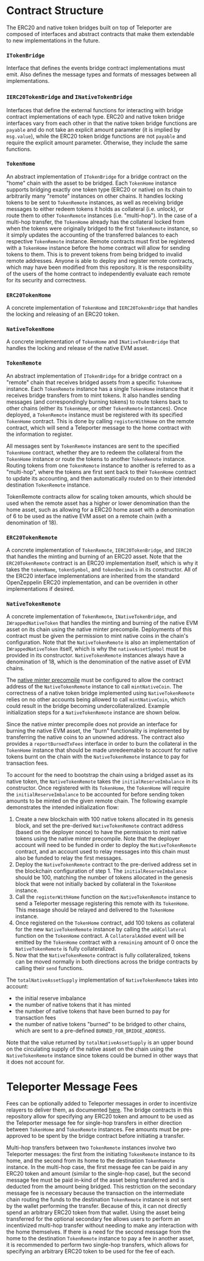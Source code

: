 # Contract Structure

The ERC20 and native token bridges built on top of Teleporter are composed of interfaces and abstract contracts that make them extendable to new implementations in the future.

### `ITokenBridge`

Interface that defines the events bridge contract implementations must emit. Also defines the message types and formats of messages between all implementations.

### `IERC20TokenBridge` and `INativeTokenBridge`

Interfaces that define the external functions for interacting with bridge contract implementations of each type. ERC20 and native token bridge interfaces vary from each other in that the native token bridge functions are `payable` and do not take an explicit amount parameter (it is implied by `msg.value`), while the ERC20 token bridge functions are not `payable` and require the explicit amount parameter. Otherwise, they include the same functions.

### `TokenHome`

An abstract implementation of `ITokenBridge` for a bridge contract on the "home" chain with the asset to be bridged. Each `TokenHome` instance supports bridging exactly one token type (ERC20 or native) on its chain to arbitrarily many "remote" instances on other chains. It handles locking tokens to be sent to `TokenRemote` instances, as well as receiving bridge messages to either redeem tokens it holds as collateral (i.e. unlock), or route them to other `TokenRemote` instances (i.e. "multi-hop"). In the case of a multi-hop transfer, the `TokenHome` already has the collateral locked from when the tokens were originally bridged to the first `TokenRemote` instance, so it simply updates the accounting of the transferred balances to each respective `TokenRemote` instance. Remote contracts must first be registered with a `TokenHome` instance before the home contract will allow for sending tokens to them. This is to prevent tokens from being bridged to invalid remote addresses. Anyone is able to deploy and register remote contracts, which may have been modified from this repository. It is the responsibility of the users of the home contract to independently evaluate each remote for its security and correctness.

### `ERC20TokenHome`

A concrete implementation of `TokenHome` and `IERC20TokenBridge` that handles the locking and releasing of an ERC20 token.

### `NativeTokenHome`

A concrete implementation of `TokenHome` and `INativeTokenBridge` that handles the locking and release of the native EVM asset.

### `TokenRemote`

An abstract implementation of `ITokenBridge` for a bridge contract on a "remote" chain that receives bridged assets from a specific `TokenHome` instance. Each `TokenRemote` instance has a single `TokenHome` instance that it receives bridge transfers from to mint tokens. It also handles sending messages (and correspondingly burning tokens) to route tokens back to other chains (either its `TokenHome`, or other `TokenRemote` instances). Once deployed, a `TokenRemote` instance must be registered with its specified `TokenHome` contract. This is done by calling `registerWithHome` on the remote contract, which will send a Teleporter message to the home contract with the information to register.

All messages sent by `TokenRemote` instances are sent to the specified `TokenHome` contract, whether they are to redeem the collateral from the `TokenHome` instance or route the tokens to another `TokenRemote` instance. Routing tokens from one `TokenRemote` instance to another is referred to as a "multi-hop", where the tokens are first sent back to their `TokenHome` contract to update its accounting, and then automatically routed on to their intended destination `TokenRemote` instance.

TokenRemote contracts allow for scaling token amounts, which should be used when the remote asset has a higher or lower denomination than the home asset, such as allowing for a ERC20 home asset with a denomination of 6 to be used as the native EVM asset on a remote chain (with a denomination of 18).

### `ERC20TokenRemote`

A concrete implementation of `TokenRemote`, `IERC20TokenBridge`, and `IERC20` that handles the minting and burning of an ERC20 asset. Note that the `ERC20TokenRemote` contract is an ERC20 implementation itself, which is why it takes the `tokenName`, `tokenSymbol`, and `tokenDecimals` in its constructor. All of the ERC20 interface implementations are inherited from the standard OpenZeppelin ERC20 implementation, and can be overriden in other implementations if desired.

### `NativeTokenRemote`

A concrete implementation of `TokenRemote`, `INativeTokenBridge`, and `IWrappedNativeToken` that handles the minting and burning of the native EVM asset on its chain using the native minter precompile. Deployments of this contract must be given the permission to mint native coins in the chain's configuration. Note that the `NativeTokenRemote` is also an implementation of `IWrappedNativeToken` itself, which is why the `nativeAssetSymbol` must be provided in its constructor. `NativeTokenRemote` instances always have a denomination of 18, which is the denomination of the native asset of EVM chains.

The [native minter precompile](https://docs.avax.network/build/subnet/upgrade/customize-a-subnet#minting-native-coins) must be configured to allow the contract address of the `NativeTokenRemote` instance to call `mintNativeCoin`. The correctness of a native token bridge implemented using `NativeTokenRemote` relies on no other accounts being allowed to call `mintNativeCoin`, which could result in the bridge becoming undercollateralized. Example initialization steps for a `NativeTokenRemote` instance are shown below.

Since the native minter precompile does not provide an interface for burning the native EVM asset, the "burn" functionality is implemented by transferring the native coins to an unowned address. The contract also provides a `reportBurnedTxFees` interface in order to burn the collateral in the `TokenHome` instance that should be made unredeemable to account for native tokens burnt on the chain with the `NativeTokenRemote` instance to pay for transaction fees.

To account for the need to bootstrap the chain using a bridged asset as its native token, the `NativeTokenRemote` takes the `initialReserveImbalance` in its constructor. Once registered with its `TokenHome`, the `TokenHome` will require the `initialReserveImbalance` to be accounted for before sending token amounts to be minted on the given remote chain. The following example demonstrates the intended initialization flow:

1. Create a new blockchain with 100 native tokens allocated in its genesis block, and set the pre-derived `NativeTokenRemote` contract address (based on the deployer nonce) to have the permission to mint native tokens using the native minter precompile. Note that the deployer account will need to be funded in order to deploy the `NativeTokenRemote` contract, and an account used to relay messages into this chain must also be funded to relay the first messages.
2. Deploy the `NativeTokenRemote` contract to the pre-derived address set in the blockchain configuration of step 1. The `initialReserveImbalance` should be 100, matching the number of tokens allocated in the genesis block that were not initially backed by collateral in the `TokenHome` instance.
3. Call the `registerWithHome` function on the `NativeTokenRemote` instance to send a Teleporter message registering this remote with its `TokenHome`. This message should be relayed and delivered to the `TokenHome` instance.
4. Once registered on the `TokenHome` contract, add 100 tokens as collateral for the new `NativeTokenRemote` instance by calling the `addCollateral` function on the `TokenHome` contract. A `CollateralAdded` event will be emitted by the `TokenHome` contract with a `remaining` amount of 0 once the `NativeTokenRemote` is fully collateralized.
5. Now that the `NativeTokenRemote` contract is fully collateralized, tokens can be moved normally in both directions across the bridge contracts by calling their `send` functions.

The `totalNativeAssetSupply` implementation of `NativeTokenRemote` takes into account:

- the initial reserve imbalance
- the number of native tokens that it has minted
- the number of native tokens that have been burned to pay for transaction fees
- the number of native tokens "burned" to be bridged to other chains, which are sent to a pre-defined `BURNED_FOR_BRIDGE_ADDRESS`.

Note that the value returned by `totalNativeAssetSupply` is an upper bound on the circulating supply of the native asset on the chain using the `NativeTokenRemote` instance since tokens could be burned in other ways that it does not account for.

# Teleporter Message Fees

Fees can be optionally added to Teleporter messages in order to incentivize relayers to deliver them, as documented [here](https://github.com/ava-labs/teleporter/tree/main/contracts/src/Teleporter#fees). The bridge contracts in this repository allow for specifying any ERC20 token and amount to be used as the Teleporter message fee for single-hop transfers in either direction between `TokenHome` and `TokenRemote` instances. Fee amounts must be pre-approved to be spent by the bridge contract before initiating a transfer.

Multi-hop transfers between two `TokenRemote` instances involve two Teleporter messages: the first from the initiating `TokenRemote` instance to its home, and the second from its home to the destination `TokenRemote` instance. In the multi-hop case, the first message fee can be paid in any ERC20 token and amount (similar to the single-hop case), but the second message fee must be paid in-kind of the asset being transferred and is deducted from the amount being bridged. This restriction on the secondary message fee is necessary because the transaction on the intermediate chain routing the funds to the destination `TokenRemote` instance is not sent by the wallet performing the transfer. Because of this, it can not directly spend an arbitrary ERC20 token from that wallet. Using the asset being transferred for the optional secondary fee allows users to perform an incentivized multi-hop transfer without needing to make any interaction with the home themselves. If there is a need for the second message from the home to the destination `TokenRemote` instance to pay a fee in another asset, it is recommended to perform two single-hop transfers, which allows for specifying an arbitrary ERC20 token to be used for the fee of each.
